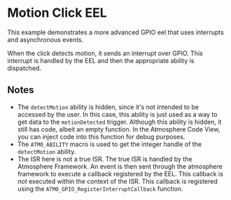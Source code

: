 # Motion Click EEL
This example demonstrates a more advanced GPIO eel that uses interrupts and asynchronous events. 

When the click detects motion, it sends an interrupt over GPIO. This interrupt is handled by the EEL and then the appropriate ability is dispatched. 

## Notes
* The `detectMotion` ability is hidden, since it's not intended to be accessed by the user. In this case, this ability is just used as a way to get data to the `motionDetected` trigger. Although this ability is hidden, it still has code, albeit an empty function. In the Atmosphere Code View, you can inject code into this function for debug purposes. 
* The `ATMO_ABILITY` macro is used to get the integer handle of the `detectMotion` ability. 
* The ISR here is not a true ISR. The true ISR is handled by the Atmosphere Framework. An event is then sent through the atmosphere framework to execute a callback registered by the EEL. This callback is _not_ executed within the context of the ISR. This callback is registered using the `ATMO_GPIO_RegisterInterruptCallback` function.

